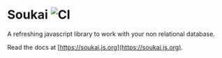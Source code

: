 # Soukai ![CI](https://github.com/NoelDeMartin/soukai/actions/workflows/ci.yml/badge.svg)

A refreshing javascript library to work with your non relational database.

Read the docs at [https://soukai.js.org](https://soukai.js.org).
